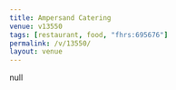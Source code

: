 ```yaml
---
title: Ampersand Catering
venue: v13550
tags: [restaurant, food, "fhrs:695676"]
permalink: /v/13550/
layout: venue
---
```

null